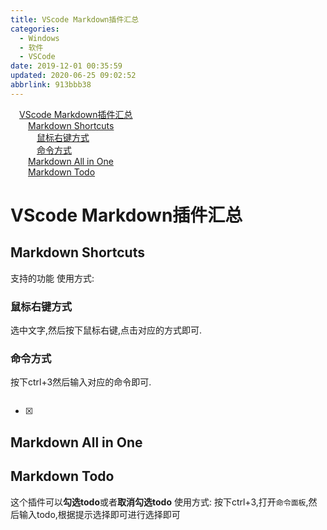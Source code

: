 ```yaml
---
title: VScode Markdown插件汇总
categories: 
  - Windows
  - 软件
  - VSCode
date: 2019-12-01 00:35:59
updated: 2020-06-25 09:02:52
abbrlink: 913bbb38
---
```

<div id='my_toc'><a href="/blog/913bbb38/#VScode-Markdown插件汇总" class="header_1">VScode Markdown插件汇总</a>&nbsp;<br><a href="/blog/913bbb38/#Markdown-Shortcuts" class="header_2">Markdown Shortcuts</a>&nbsp;<br><a href="/blog/913bbb38/#鼠标右键方式" class="header_3">鼠标右键方式</a>&nbsp;<br><a href="/blog/913bbb38/#命令方式" class="header_3">命令方式</a>&nbsp;<br><a href="/blog/913bbb38/#Markdown-All-in-One" class="header_2">Markdown All in One</a>&nbsp;<br><a href="/blog/913bbb38/#Markdown-Todo" class="header_2">Markdown Todo</a>&nbsp;<br></div>
<style>.header_1{margin-left: 1em;}.header_2{margin-left: 2em;}.header_3{margin-left: 3em;}.header_4{margin-left: 4em;}.header_5{margin-left: 5em;}.header_6{margin-left: 6em;}</style>
<!--more-->
<script>if (navigator.platform.search('arm')==-1){document.getElementById('my_toc').style.display = 'none';}var e,p = document.getElementsByTagName('p');while (p.length>0) {e = p[0];e.parentElement.removeChild(e);}</script>

<!--end-->
# VScode Markdown插件汇总

## Markdown Shortcuts
支持的功能
使用方式:
### 鼠标右键方式
选中文字,然后按下鼠标右键,点击对应的方式即可.
### 命令方式
按下ctrl+3然后输入对应的命令即可.
```

```
- [x] 
## Markdown All in One

## Markdown Todo
这个插件可以**勾选todo**或者**取消勾选todo**
使用方式:
按下ctrl+3,打开`命令面板`,然后输入todo,根据提示选择即可进行选择即可

